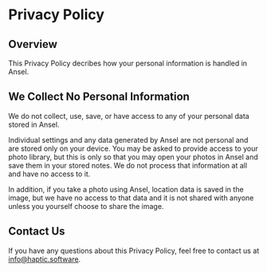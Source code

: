 #  Privacy Policy

## Overview

This Privacy Policy decribes how your personal information is handled in Ansel.

## We Collect No Personal Information

We do not collect, use, save, or have access to any of your personal data stored in Ansel.

Individual settings and any data generated by Ansel are not personal and are stored only on your device. You may be asked to provide access to your photo library, but this is only so that you may open your photos in Ansel and save them in your stored notes. We do not process that information at all and have no access to it.

In addition, if you take a photo using Ansel, location data is saved in the image, but we have no access to that data and it is not shared with anyone unless you yourself choose to share the image.

## Contact Us

If you have any questions about this Privacy Policy, feel free to contact us at [info@haptic.software](mailto:info@haptic.software).
